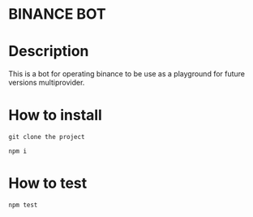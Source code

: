 # BINANCE BOT

# Description 

 This is a bot for operating binance to be use as a playground for future versions multiprovider. 
  
# How to install 

` git clone the project `

` npm i `

# How to test 

```npm test``` 
